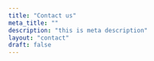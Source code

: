 ```yaml
---
title: "Contact us"
meta_title: ""
description: "this is meta description"
layout: "contact"
draft: false
---
```



